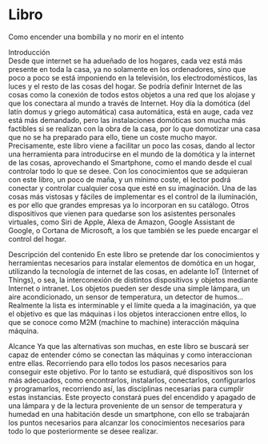 # Libro
Como encender una bombilla y no morir en el intento

Introducción	
	Desde que internet se ha adueñado de los hogares, cada vez está más presente en toda la casa, ya no solamente en los ordenadores, sino que poco a poco se está imponiendo en la televisión, los electrodomésticos, las luces y el resto de las cosas del hogar.
	Se podría definir Internet de las cosas como la conexión de todos estos objetos a una red que los alojase y que los conectara al mundo a través de Internet.
	Hoy día la domótica (del latín domus y griego automática) casa automática, está en auge, cada vez está más demandado, pero las instalaciones domóticas son mucha más factibles si se realizan con la obra de la casa, por lo que domotizar una casa que no se ha preparado para ello, tiene un coste mucho mayor.
	Precisamente, este libro viene a facilitar un poco las cosas, dando al lector una herramienta para introducirse en el mundo de la domótica y la internet de las cosas, aprovechando el Smartphone, como el mando desde el cual controlar todo lo que se desee.
	Con los conocimientos que se adquieran con este libro, un poco de maña, y un mínimo coste, el lector podrá conectar y controlar cualquier cosa que esté en su imaginación. 
	Una de las cosas más vistosas y fáciles de implementar es el control de la iluminación, es por ello que grandes empresas ya lo incorporan en su catálogo.
	Otros dispositivos que vienen para quedarse son los asistentes personales virtuales, como Siri de Apple, Alexa de Amazon, Google Assistant de Google, o Cortana de Microsoft, a los que también se les puede encargar el control del hogar.

Descripción del contenido
	En este libro se pretende dar los conocimientos y herramientas necesarios para instalar elementos de domótica en un hogar, utilizando la tecnología de internet de las cosas, en adelante IoT (Internet of Things), o sea, la interconexión de distintos dispositivos y objetos mediante Internet o intranet. Los objetos pueden ser desde una simple lámpara, un aire acondicionado, un sensor de temperatura, un detector de humos… Realmente la lista es interminable y el límite queda a la imaginación, ya que el objetivo es que las máquinas i los objetos interaccionen entre ellos, lo que se conoce como M2M (machine to machine) interacción máquina máquina.

Alcance 
	Ya que las alternativas son muchas, en este libro se buscará ser capaz de entender cómo se conectan las máquinas y como interaccionan entre ellas. Recorriendo para ello todos los pasos necesarios para conseguir este objetivo. Por lo tanto se estudiará, qué dispositivos son los más adecuados, como encontrarlos, instalarlos, conectarlos, configurarlos y programarlos, recorriendo así, las disciplinas necesarias para cumplir estas instancias. Este proyecto constará pues del encendido y apagado de una lámpara y de la lectura proveniente de un sensor de temperatura y humedad en una habitación desde un smartphone, con ello se trabajarán los puntos necesarios para alcanzar los conocimientos necesarios para todo lo que posteriormente se desee realizar.

